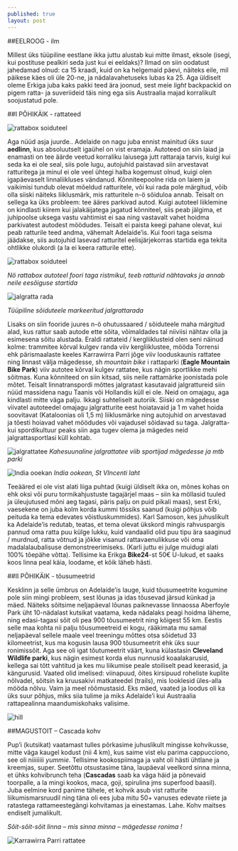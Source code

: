 ```yaml
---
published: true
layout: post
---
```

##EELROOG - ilm

Millest üks tüüpiline eestlane ikka juttu alustab kui mitte ilmast, eksole (isegi, kui postituse pealkiri seda just kui ei eeldaks)? Ilmad on siin oodatust jahedamad olnud: ca 15 kraadi, kuid on ka helgemaid päevi, näiteks eile, mil päikese käes oli üle 20-ne, ja nädalavahetuseks lubas ka 25. Aga üldiselt oleme Erkiga juba kaks pakki teed ära joonud, sest meie _light_ backpackid on pigem ratta- ja suveriideid täis ning ega siis Austraalia majad korralikult soojustatud pole. 

##I PÕHIKÄIK - rattateed

![rattabox soiduteel](/images/box.jpg "rattabox soiduteel")

Aga nüüd asja juurde.. Adelaide on nagu juba ennist mainitud üks suur **aedlinn**, kus absoluutselt igaühel on vist eramaja. Autoteed on siin laiad ja enamasti on tee äärde veetud korraliku laiusega jutt rattaraja tarvis, kuigi kui seda ka ei ole seal, siis pole lugu, autojuhid paistavad siin arvestavat ratturitega ja minul ei ole veel ühtegi halba kogemust olnud, kuigi olen igapäevaselt linnaliikluses vändanud. Kõnniteepoolne rida on laiem ja vaikimisi tundub olevat mõeldud ratturitele, või kui rada pole märgitud, võib olla siiski näiteks liiklusmärk, mis ratturitele n-ö sõiduloa annab. Teisalt on sellega ka üks probleem: tee ääres parkivad autod. Kuigi autoteel liiklemine on kindlasti kiirem kui jalakäijatega jagatud kõnniteel, siis peab jälgima, et juhipoolse uksega vastu vahtimist ei saa ning vastavalt vahet hoidma parkivatest autodest möödudes. Teisalt ei paista keegi pahane olevat, kui peab ratturile teed andma, vähemalt Adelaide’is. Kui foori taga seisma jäädakse, siis autojuhid lasevad ratturitel eelisjärjekorras startida ega tekita ohtlikke olukordi (a la ei keera ratturile ette). 

![rattabox soiduteel](/images/box2.jpeg "rattabox soiduteel")

_Nö rattabox autoteel foori taga ristmikul, teeb ratturid nähtavaks ja annab neile eesõiguse startida_

![jalgratta rada](/images/line.jpeg "jalgratta rada")

_Tüüpiline sõiduteele markeeritud jalgrattarada_

Lisaks on siin fooride juures n-ö ohutussaared / sõiduteele maha märgitud alad, kus rattur saab autode ette sõita, võimaldades tal niiviisi nähtav olla ja esimesena sõitu alustada. Eraldi rattateid / kergliiklusteid olen seni näinud kolme: trammitee kõrval kulgev randa viiv kergliiklustee, mööda Torrensi ehk pärismaalaste keeles Karrawirra Parri jõge viiv looduskaunis rattatee ning linnast välja mägedesse, sh  _mountain bike_ i rattaparki (**Eagle Mountain Bike Park**) viiv autotee kõrval kulgev rattatee, kus nägin sportlikke mehi sõitmas. Kuna kõnniteed on siin kitsad, siis neile rattamärke joonistada pole mõtet. Teisalt linnatranspordi mõttes jalgratast kasutavaid jalgrattureid siin nüüd massidena nagu Taanis või Hollandis küll ei ole. Neid on omajagu, aga kindlasti mitte väga palju. Ikkagi suhteliselt autoriik. Siiski on mägedesse viivatel autoteedel omajagu jalgratturite eest hoiatavaid ja 1 m vahet hoida soovitavat (Kataloonias oli 1,5 m) liiklusmärke ning autojuhid on arvestavad ja tõesti hoiavad vahet möödudes või vajadusel sõidavad su taga. Jalgratta- kui spordikultuur peaks siin aga tugev olema ja mägedes neid jalgrattasportlasi küll kohtab. 

![jalgrattatee](/images/bikeroad.jpeg "jalgrattatee")
_Kahesuunaline jalgrattatee viib sportijad mägedesse ja mtb parki_

![India ooekan](/images/beach.jpeg "India ookean")
_India ookean, St VIncenti laht_

Teeääred ei ole  vist alati liiga puhtad (kuigi üldiselt ikka on, mõnes kohas on ehk oksi või puru tormikahjustuste tagajärjel maas – siin ka möllasid tuuled ja üleujutused mõni aeg tagasi, päris palju on puid pikali maas), sest Erki, vaesekene on juba kolm korda kummi tössiks saanud (kuigi põhjus võib peituda ka tema edevates võistluskummides). Karl Samoson, kes juhuslikult ka Adelaide’is redutab, teatas, et tema olevat ükskord mingis rahvuspargis pannud oma ratta puu külge lukku, kuid vandaalid olid puu tipu ära saaginud / murdnud, ratta võtnud ja jõkke visanud rattavaenulikkuse või oma madalalaubalisuse demonstreerimiseks. (Karli juttu ei julge muidugi alati 100% tõepähe võtta). Tellisime ka Erikga **Bike24**-st 50€ U-lukud, et saaks koos linna peal käia, loodame, et kõik läheb hästi.

##II PÕHIKÄIK - tõusumeetrid

Kesklinn ja selle ümbrus on Adelaide’is lauge, kuid tõusumeetrite kogumine pole siin mingi probleem, sest lõunas ja idas tõusevad järsud künkad ja mäed. Näiteks sõitsime neljapäeval lõunas paiknevasse linnaossa Aberfoyle Park üht 10-nädalast kutsikat vaatama, keda nädalaks peagi hoidma läheme, ning edasi-tagasi sõit oli pea 900 tõusumeetrit ning kõigest 55 km. Eestis selle maa kohta nii palju tõusumeetreid ei kogu, rääkimata mu samal neljapäeval sellele maale veel treeningu mõttes otsa sõidetud 33 kilomeetrist, kus ma kogusin lausa 900 tõusumeetrit ehk üks suur ronimissõit. Aga see oli igat tõutumeetrit väärt, kuna külastasin **Cleveland Wildlife parki**, kus nägin esimest korda elus nunnusid koaalakarusid, kellega sai tõtt vahtitud ja kes mu liikumise peale stoiliselt pead keerasid, ja kängurusid. Vaated olid imelised: viinapuud, õites kirsipuud roheliste kuplite nõlvadel, sõitsin ka kruusakivi matkateedel (trails), mis looklesid üles-alla mööda nõlvu. Vaim ja meel rõõmustasid. Eks mäed, vaated ja loodus oli ka üks suur põhjus, miks siia tulime ja miks Adelaide’i kui Austraalia rattapealinna maandumiskohaks valisime.

![hill](/images/kyngas2.jpg "hill")

##MAGUSTOIT – Cascada kohv

Pup’i (kutsikat) vaatamast tulles põrkasime juhuslikult mingisse kohvikusse, mitte väga kaugel kodust (nii 4 km), kus saime vist elu parima cappucciono, see oli niiiiiiii _yummie_. Tellisime kookospiimaga ja vaht oli hästi ühtlane ja kreemjas, super. Seetõttu otsustasime täna, laupäeval veelkord sinna minna, et ühks kohvibrunch teha (**Cascadas** saab ka väga häid ja põnevaid toorpalle, a la mingi kookos, maca, goji, spirulina jms superfood baasil). Juba eelmine kord panime tähele, et kohvik asub vist ratturite liikumismarsruudil ning täna oli ees juba mitu 50+ vanuses edevate riiete ja ratastega rattameestegängi kohvitamas ja einestamas. Lahe. Kohv maitses endiselt jumalikult.    

_Sõit-sõit-sõit linna – mis sinna minna – mägedesse ronima !_

![Karrawirra Parri rattatee](/images/kirke1.jpeg "Karrawirra Parri rattatee")
